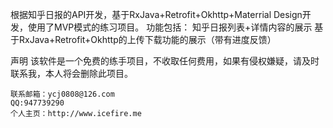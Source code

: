 根据知乎日报的API开发，基于RxJava+Retrofit+Okhttp+Materrial Design开发，使用了MVP模式的练习项目。
功能包括：
    知乎日报列表+详情内容的展示
    基于RxJava+Retrofit+Okhttp的上传下载功能的展示（带有进度反馈）
    
声明
    该软件是一个免费的练手项目，不收取任何费用，如果有侵权嫌疑，请及时联系我，本人将会删除此项目。
    
    联系邮箱：ycj0808@126.com
    QQ:947739290
    个人主页：http://www.icefire.me
